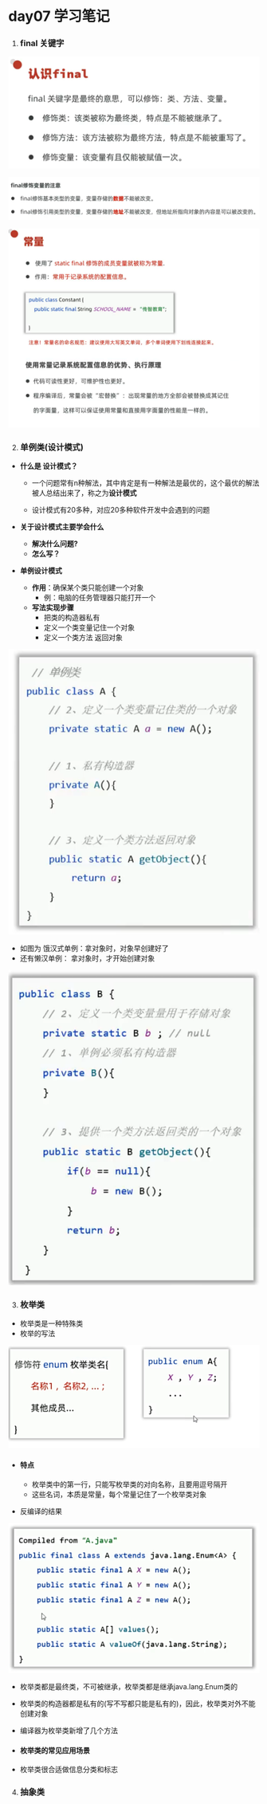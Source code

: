 # day07 学习笔记

1. ### final 关键字 

![image-20250327092925122](assets/image-20250327092925122.png)

![image-20250327151258703](assets/image-20250327151258703.png)

![image-20250327145005165](assets/image-20250327145005165.png)

2. ### 单例类(设计模式)

- **什么是 设计模式？** 

  - 一个问题常有n种解法，其中肯定是有一种解法是最优的，这个最优的解法被人总结出来了，称之为**设计模式**

  - 设计模式有20多种，对应20多种软件开发中会遇到的问题

- **关于设计模式主要学会什么**
  - **解决什么问题?**
  - **怎么写？**

- **单例设计模式**
  - **作用**：确保某个类只能创建一个对象
    - 例：电脑的任务管理器只能打开一个
  - **写法实现步骤**
    - 把类的构造器私有
    - 定义一个类变量记住一个对象
    - 定义一个类方法 返回对象

![image-20250327153438992](assets/image-20250327153438992.png)

- 如图为 饿汉式单例：拿对象时，对象早创建好了
- 还有懒汉单例： 拿对象时，才开始创建对象

![image-20250327155819702](assets/image-20250327155819702.png)

3. ### 枚举类

- 枚举类是一种特殊类
- 枚举的写法

![image-20250327162448076](assets/image-20250327162448076.png)

- #### **特点**

  - 枚举类中的第一行，只能写枚举类的对向名称，且要用逗号隔开
  - 这些名词，本质是常量，每个常量记住了一个枚举类对象

- 反编译的结果

![image-20250327163628491](assets/image-20250327163628491.png)

- 枚举类都是最终类，不可被继承，枚举类都是继承java.lang.Enum类的
- 枚举类的构造器都是私有的(写不写都只能是私有的)，因此，枚举类对外不能创建对象
- 编译器为枚举类新增了几个方法

- #### 枚举类的常见应用场景

- 枚举类很合适做信息分类和标志

4. ### 抽象类